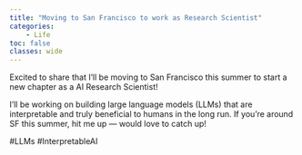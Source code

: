 ```yaml
---
title: "Moving to San Francisco to work as Research Scientist"
categories: 
    - Life
toc: false
classes: wide
---
```


Excited to share that I’ll be moving to San Francisco this summer to 
start a new chapter as a AI Research Scientist! 

I’ll be working on building large language models (LLMs) that are 
interpretable and truly beneficial to humans in the long run. 
If you’re around SF this summer, hit me up — would love to catch up!

#LLMs #InterpretableAI

